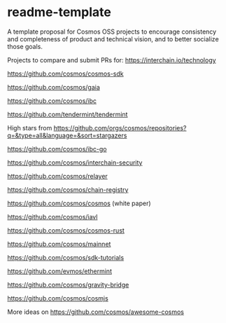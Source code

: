 # readme-template
A template proposal for Cosmos OSS projects to encourage consistency and completeness of product and technical vision, and to better socialize those goals.


Projects to compare and submit PRs for: https://interchain.io/technology

https://github.com/cosmos/cosmos-sdk

https://github.com/cosmos/gaia

https://github.com/cosmos/ibc

https://github.com/tendermint/tendermint

High stars from https://github.com/orgs/cosmos/repositories?q=&type=all&language=&sort=stargazers

https://github.com/cosmos/ibc-go

https://github.com/cosmos/interchain-security

https://github.com/cosmos/relayer

https://github.com/cosmos/chain-registry

https://github.com/cosmos/cosmos (white paper)

https://github.com/cosmos/iavl

https://github.com/cosmos/cosmos-rust

https://github.com/cosmos/mainnet

https://github.com/cosmos/sdk-tutorials

https://github.com/evmos/ethermint

https://github.com/cosmos/gravity-bridge

https://github.com/cosmos/cosmjs

More ideas on https://github.com/cosmos/awesome-cosmos
